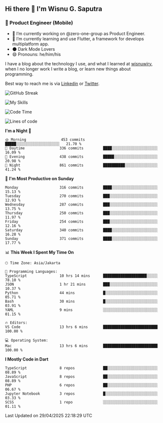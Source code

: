 ## Hi there 👋 I'm Wisnu G. Saputra

### :mobile_phone_off: Product Engineer (Mobile)

- 🔭 I’m currently working on @zero-one-group as Product Engineer.
- 🌱 I’m currently learning and use Flutter, a framework for develops multiplatform app.
- 🌑 Dark Mode Lovers
- 😄 Pronouns: he/him/his

I have a blog about the technology I use, and what I learned at [wisnuwiry](https://wisnuwiry.space/), when I no longer work I write a blog, or learn new things about programming.

Best way to reach me is via [Linkedin](https://www.linkedin.com/in/wisnu-saputra/) or [Twitter](https://twitter.com/wisnuwiry).

![GitHub Streak](https://streak-stats.demolab.com?user=wisnuwiry&theme=dark&hide_border=true)

![My Skills](https://skillicons.dev/icons?i=dart,flutter,kotlin,swift,go,js,css,neovim,git,linux&perline=5)

<!--START_SECTION:waka-->
![Code Time](http://img.shields.io/badge/Code%20Time-1%2C853%20hrs%2059%20mins-blue)

![Lines of code](https://img.shields.io/badge/From%20Hello%20World%20I%27ve%20Written-4.0%20million%20lines%20of%20code-blue)

**I'm a Night 🦉** 

```text
🌞 Morning                453 commits         █████░░░░░░░░░░░░░░░░░░░░   21.70 % 
🌆 Daytime                336 commits         ████░░░░░░░░░░░░░░░░░░░░░   16.09 % 
🌃 Evening                438 commits         █████░░░░░░░░░░░░░░░░░░░░   20.98 % 
🌙 Night                  861 commits         ██████████░░░░░░░░░░░░░░░   41.24 % 
```
📅 **I'm Most Productive on Sunday** 

```text
Monday                   316 commits         ████░░░░░░░░░░░░░░░░░░░░░   15.13 % 
Tuesday                  270 commits         ███░░░░░░░░░░░░░░░░░░░░░░   12.93 % 
Wednesday                287 commits         ███░░░░░░░░░░░░░░░░░░░░░░   13.75 % 
Thursday                 250 commits         ███░░░░░░░░░░░░░░░░░░░░░░   11.97 % 
Friday                   254 commits         ███░░░░░░░░░░░░░░░░░░░░░░   12.16 % 
Saturday                 340 commits         ████░░░░░░░░░░░░░░░░░░░░░   16.28 % 
Sunday                   371 commits         ████░░░░░░░░░░░░░░░░░░░░░   17.77 % 
```


📊 **This Week I Spent My Time On** 

```text
🕑︎ Time Zone: Asia/Jakarta

💬 Programming Languages: 
TypeScript               10 hrs 14 mins      ████████████████████░░░░░   78.10 % 
JSON                     1 hr 21 mins        ███░░░░░░░░░░░░░░░░░░░░░░   10.37 % 
Python                   44 mins             █░░░░░░░░░░░░░░░░░░░░░░░░   05.71 % 
Bash                     30 mins             █░░░░░░░░░░░░░░░░░░░░░░░░   03.91 % 
YAML                     9 mins              ░░░░░░░░░░░░░░░░░░░░░░░░░   01.15 % 

🔥 Editors: 
VS Code                  13 hrs 6 mins       █████████████████████████   100.00 % 

💻 Operating System: 
Mac                      13 hrs 6 mins       █████████████████████████   100.00 % 
```

**I Mostly Code in Dart** 

```text
TypeScript               8 repos             ██░░░░░░░░░░░░░░░░░░░░░░░   08.89 % 
JavaScript               8 repos             ██░░░░░░░░░░░░░░░░░░░░░░░   08.89 % 
PHP                      6 repos             ██░░░░░░░░░░░░░░░░░░░░░░░   06.67 % 
Jupyter Notebook         3 repos             █░░░░░░░░░░░░░░░░░░░░░░░░   03.33 % 
SCSS                     1 repo              ░░░░░░░░░░░░░░░░░░░░░░░░░   01.11 % 
```




 Last Updated on 29/04/2025 22:18:29 UTC
<!--END_SECTION:waka-->
